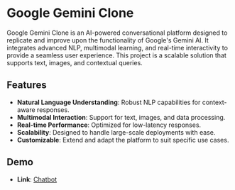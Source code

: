 # Google Gemini Clone

Google Gemini Clone is an AI-powered conversational platform designed to replicate and improve upon the functionality of Google's Gemini AI. It integrates advanced NLP, multimodal learning, and real-time interactivity to provide a seamless user experience. This project is a scalable solution that supports text, images, and contextual queries.

## Features

- **Natural Language Understanding**: Robust NLP capabilities for context-aware responses.
- **Multimodal Interaction**: Support for text, images, and data processing.
- **Real-time Performance**: Optimized for low-latency responses.
- **Scalability**: Designed to handle large-scale deployments with ease.
- **Customizable**: Extend and adapt the platform to suit specific use cases.

## Demo

- **Link**: [Chatbot](https://chatbot-7lz.pages.dev/)
